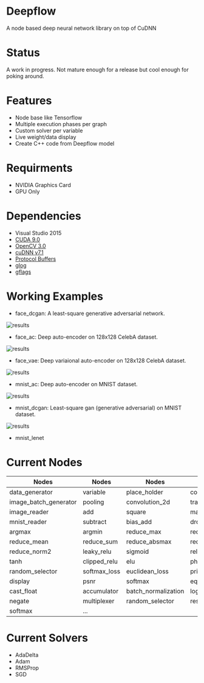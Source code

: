 # Deepflow
A node based deep neural network library on top of CuDNN

# Status
A work in progress. Not mature enough for a release but cool enough for poking around.

# Features
- Node base like Tensorflow
- Multiple execution phases per graph
- Custom solver per variable
- Live weight/data display
- Create C++ code from Deepflow model

# Requirments
- NVIDIA Graphics Card
- GPU Only

# Dependencies
- Visual Studio 2015
- [CUDA 9.0](https://developer.nvidia.com/cuda-toolkit)
- [OpenCV 3.0](http://opencv.org/opencv-3-0.html)
- [cuDNN v7.1](https://developer.nvidia.com/rdp/cudnn-download)
- [Protocol Buffers](https://github.com/google/protobuf)
- [glog](https://github.com/google/glog)
- [gflags](https://github.com/gflags/gflags)

# Working Examples
- face_dcgan: A least-square generative adversarial network.

![results](https://github.com/omidsakhi/deepflow/blob/master/examples/face_dcgan/results.jpg)

- face_ac: Deep auto-encoder on 128x128 CelebA dataset.

![results](https://github.com/omidsakhi/deepflow/blob/master/examples/face_ac/results.jpg)

- face_vae: Deep variaional auto-encoder on 128x128 CelebA dataset.

![results](https://github.com/omidsakhi/deepflow/blob/master/examples/face_vae/results.jpg)

- mnist_ac: Deep auto-encoder on MNIST dataset.

![results](https://github.com/omidsakhi/deepflow/blob/master/examples/mnist_ac/results.jpg)

- mnist_dcgan: Least-square gan (generative adversarial) on MNIST dataset.

![results](https://github.com/omidsakhi/deepflow/blob/master/examples/mnist_dcgan/results.jpg)

- mnist_lenet


# Current Nodes
| Nodes                 | Nodes                 | Nodes                 | Nodes                 |
|-----------------------|-----------------------|-----------------------|-----------------------|
| data_generator        | variable              | place_holder          | conv2d                |
| image_batch_generator | pooling               | convolution_2d        | transposed_conv2d     |
| image_reader          | add                   | square                | matmult               |
| mnist_reader          | subtract              | bias_add              | dropout               |
| argmax                | argmin                | reduce_max            | reduce_min            |
| reduce_mean           | reduce_sum            | reduce_absmax         | reduce_norm1          |
| reduce_norm2          | leaky_relu            | sigmoid               | relu                  |
| tanh                  | clipped_relu          | elu                   | phaseplexer           |
| random_selector       | softmax_loss          | euclidean_loss        | print                 |
| display               | psnr                  | softmax               | equal                 |
| cast_float            | accumulator           | batch_normalization   | logger                |
| negate                | multiplexer           | random_selector       | restructure           |
| softmax               | ...                   |                       |                       |

# Current Solvers
- AdaDelta
- Adam
- RMSProp
- SGD
